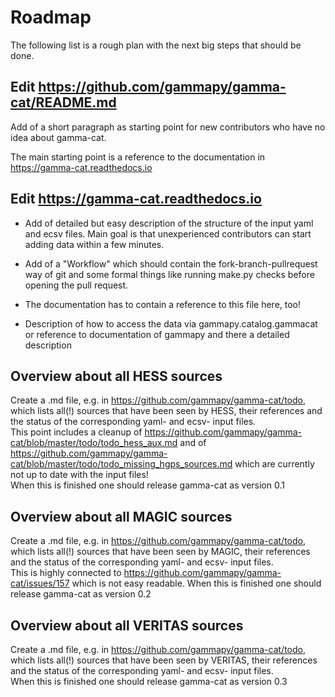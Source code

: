 # Roadmap

The following list is a rough plan with the next big steps that should be done.

## Edit https://github.com/gammapy/gamma-cat/README.md

Add of a short paragraph as starting point for new contributors who have no idea about gamma-cat.

The main starting point is a reference to the documentation in https://gamma-cat.readthedocs.io

## Edit https://gamma-cat.readthedocs.io

- Add of detailed but easy description of the structure of the input yaml and ecsv files. Main goal is that unexperienced contributors can start adding data within a few minutes. 

- Add of a "Workflow" which should contain the fork-branch-pullrequest way of git and some formal things like running make.py checks before 
opening the pull request. 

- The documentation has to contain a reference to this file here, too!

- Description of how to access the data via gammapy.catalog.gammacat or reference to documentation of gammapy and there a detailed description

## Overview about all HESS sources

Create a .md file, e.g. in https://github.com/gammapy/gamma-cat/todo, which lists all(!) sources that have been seen by HESS, their references and the status of the corresponding yaml- and ecsv- input files. <br />
This point includes a cleanup of https://github.com/gammapy/gamma-cat/blob/master/todo/todo_hess_aux.md and of
https://github.com/gammapy/gamma-cat/blob/master/todo/todo_missing_hgps_sources.md which are currently not up to date with the input files! <br />
When this is finished one should release gamma-cat as version 0.1

## Overview about all MAGIC sources

Create a .md file, e.g. in https://github.com/gammapy/gamma-cat/todo, which lists all(!) sources that have been seen by MAGIC, their references and the status of the corresponding yaml- and ecsv- input files. <br />
This is highly connected to https://github.com/gammapy/gamma-cat/issues/157 which is not easy readable.
When this is finished one should release gamma-cat as version 0.2

## Overview about all VERITAS sources

Create a .md file, e.g. in https://github.com/gammapy/gamma-cat/todo, which lists all(!) sources that have been seen by VERITAS, their references and the status of the corresponding yaml- and ecsv- input files. <br />
When this is finished one should release gamma-cat as version 0.3